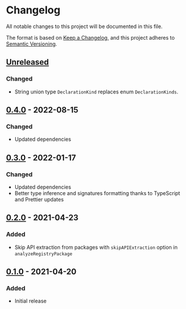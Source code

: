 # Changelog

All notable changes to this project will be documented in this file.

The format is based on [Keep a Changelog](https://keepachangelog.com/en/1.0.0/),
and this project adheres to [Semantic Versioning](https://semver.org/spec/v2.0.0.html).

## [Unreleased]

### Changed

-   String union type `DeclarationKind` replaces enum `DeclarationKinds`.

## [0.4.0] - 2022-08-15

### Changed

-   Updated dependencies

## [0.3.0] - 2022-01-17

### Changed

-   Updated dependencies
-   Better type inference and signatures formatting thanks to TypeScript and Prettier updates

## [0.2.0] - 2021-04-23

### Added

-   Skip API extraction from packages with `skipAPIExtraction` option in `analyzeRegistryPackage`

## [0.1.0] - 2021-04-20

### Added

-   Initial release

[unreleased]: https://github.com/jsdocs-io/extractor/compare/v0.4.0...HEAD
[0.4.0]: https://github.com/jsdocs-io/extractor/compare/v0.3.0...v0.4.0
[0.3.0]: https://github.com/jsdocs-io/extractor/compare/v0.2.0...v0.3.0
[0.2.0]: https://github.com/jsdocs-io/extractor/compare/v0.1.0...v0.2.0
[0.1.0]: https://github.com/jsdocs-io/extractor/releases/tag/v0.1.0
